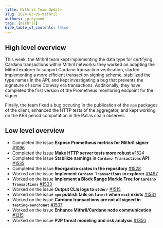 ```yaml
---
title: Mithril Team Update
slug: 2024-03-06-mithril
authors: jpraynaud
tags: [mithril]
hide_table_of_contents: false
---
```


## High level overview

This week, the Mithril team kept implementing the data type for certifying Cardano transactions within Mithril networks: they worked on adapting the Mithril explorer to support Cardano transaction verification, started implementing a more efficient transaction signing scheme, stabilized the type names in the API, and kept investigating a bug that prevents the signature of some Conway era transactions. Additionally, they have completed the first version of the Prometheus monitoring endpoint for the signer.

Finally, the team fixed a bug occuring in the publication of the `npm` packages of the client, enhanced the HTTP tests of the aggregator, and kept working on the KES period computation in the Pallas chain observer.

## Low level overview


- Completed the issue **Expose Prometheus metrics for Mithril signer** [#1096](https://github.com/input-output-hk/mithril/issues/1096)
- Completed the issue **Make HTTP server tests more robust** [#1524](https://github.com/input-output-hk/mithril/issues/1524)
- Completed the issue **Stabilize namings in `Cardano Transactions` API** [#1535](https://github.com/input-output-hk/mithril/issues/1535)
- Completed the issue **Reorganize crates in the repository** [#1528](https://github.com/input-output-hk/mithril/issues/1528)
- Worked on the issue **Implement `Cardano Transactions` in explorer** [#1497](https://github.com/input-output-hk/mithril/issues/1497)
- Worked on the issue **Implement a Block Range Merkle Tree for `Cardano Transactions`** [#1533](https://github.com/input-output-hk/mithril/issues/1533)
- Worked on the issue **Output CLIs logs to `stderr`** [#1515](https://github.com/input-output-hk/mithril/issues/1515)
- Worked on the issue **`npm` publish fails on `latest` when `next` exists** [#1531](https://github.com/input-output-hk/mithril/issues/1531)
- Worked on the issue **Cardano transactions are not all signed in `testing-sanchonet`** [#1537](https://github.com/input-output-hk/mithril/issues/1537)
- Worked on the issue **Enhance Mithril/Cardano node communication** [#1315](https://github.com/input-output-hk/mithril/issues/1315)
- Worked on the issue **P2P threat modeling and risk analysis** [#1350](https://github.com/input-output-hk/mithril/issues/1350)



